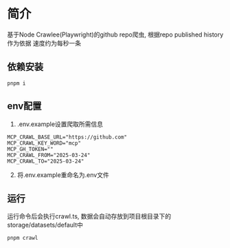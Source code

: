 # 简介
基于Node Crawlee(Playwright)的github repo爬虫, 根据repo published history作为依据
速度约为每秒一条

## 依赖安装
```
pnpm i
```

## env配置
1. .env.example设置爬取所需信息
```
MCP_CRAWL_BASE_URL="https://github.com"
MCP_CRAWL_KEY_WORD="mcp"
MCP_GH_TOKEN=""
MCP_CRAWL_FROM="2025-03-24"
MCP_CRAWL_TO="2025-03-24"
```

2. 将.env.example重命名为.env文件

## 运行
运行命令后会执行crawl.ts,
数据会自动存放到项目根目录下的storage/datasets/default中
```
pnpm crawl
```